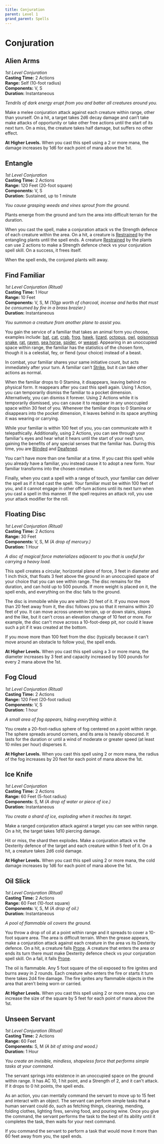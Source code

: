```yaml
---
title: Conjuration
parent: Level 1
grand_parent: Spells
---
```


# Conjuration

## Alien Arms
*1st Level Conjuration*<br>
**Casting Time:** 2 Actions<br>
**Range:** Self (10-foot radius)<br>
**Components:** V, S<br>
**Duration:** Instantaneous

*Tendrils of dark energy erupt from you and batter all creatures around you.*

Make a melee conjuration attack against each creature within range, other than yourself. On a hit, a target takes 2d6 decay damage and can’t take make attacks of opportunity or take other free actions until the start of its next turn. On a miss, the creature takes half damage, but suffers no other effect.

**At Higher Levels.** When you cast this spell using a 2 or more mana, the damage increases by 1d6 for each point of mana above the 1st.

## Entangle
*1st Level Conjuration*<br>
**Casting Time:** 2 Actions<br>
**Range:** 120 Feet (20-foot square)<br>
**Components:** V, S<br>
**Duration:** Sustained, up to 1 minute

*You cause grasping weeds and vines sprout from the ground.*

Plants emerge from the ground and turn the area into difficult terrain for the duration.

When you cast the spell, make a conjuration attack vs the Strength defence of each creature within the area. On a hit, a creature is [Restrained](https://stormchaserroleplaying.com/stormchaserRPG/Conditions/Restrained/) by the entangling plants until the spell ends. A creature [Restrained](https://stormchaserroleplaying.com/stormchaserRPG/Conditions/Restrained/) by the plants can use 2 actions to make a Strength defence check vs your conjuration spell skill. On a success, it frees itself.

When the spell ends, the conjured plants wilt away.

## Find Familiar
*1st Level Conjuration (Ritual)*<br>
**Casting Time:** 1 Hour<br>
**Range:** 10 Feet<br>
**Components:** V, S, M *(10gp worth of charcoal, incense and herbs that must be consumed by fire in a brass brazier.)*<br>
**Duration:** Instantaneous

*You summon a creature from another plane to assist you.*

You gain the service of a familiar that takes an animal form you choose, examples include: [bat](), [cat](), [crab](), [frog](), [hawk](), [lizard](), [octopus](), [owl](), [poisonous snake](), [rat](), [raven](), [sea horse](), [spider](), or [weasel](). Appearing in an unoccupied space within range, the familiar has the statistics of the chosen form, though it is a celestial, fey, or fiend (your choice) instead of a beast.

In combat, your familiar shares your same initiative count, but acts immediately after your turn. A familiar can't [Strike](https://stormchaserroleplaying.com/stormchaserRPG/Combat/Actions/Strike/), but it can take other actions as normal.

When the familiar drops to 0 Stamina, it disappears, leaving behind no physical form. It reappears after you cast this spell again. Using 1 Action, you can temporarily dismiss the familiar to a pocket dimension. Alternatively, you can dismiss it forever. Using 2 Actions while it is temporarily dismissed, you can cause it to reappear in any unoccupied space within 30 feet of you. Whenever the familiar drops to 0 Stamina or disappears into the pocket dimension, it leaves behind in its space anything it was wearing or carrying.

While your familiar is within 100 feet of you, you can communicate with it telepathically. Additionally, using 2 Actions, you can see through your familiar's eyes and hear what it hears until the start of your next turn, gaining the benefits of any special senses that the familiar has. During this time, you are [Blinded](https://stormchaserroleplaying.com/stormchaserRPG/Conditions/Blinded/) and [Deafened](https://stormchaserroleplaying.com/stormchaserRPG/Conditions/Deafened/).

You can't have more than one familiar at a time. If you cast this spell while you already have a familiar, you instead cause it to adopt a new form. Your familiar transforms into the chosen creature.

Finally, when you cast a spell with a range of touch, your familiar can deliver the spell as if it had cast the spell. Your familiar must be within 100 feet of you, and it cannot engage in other off-turn actions until its next turn when you cast a spell in this manner. If the spell requires an attack roll, you use your attack modifier for the roll.

## Floating Disc
*1st Level Conjuration (Ritual)*<br>
**Casting Time:** 2 Actions<br>
**Range:** 30 Feet<br>
**Components:** V, S, M *(A drop of mercury.)*<br>
**Duration:** 1 Hour

*A disc of magical force materializes adjacent to you that is useful for carrying a heavy load.*

This spell creates a circular, horizontal plane of force, 3 feet in diameter and 1 inch thick, that floats 3 feet above the ground in an unoccupied space of your choice that you can see within range. The disc remains for the duration, and can hold up to 500 pounds. If more weight is placed on it, the spell ends, and everything on the disc falls to the ground.

The disc is immobile while you are within 20 feet of it. If you move more than 20 feet away from it, the disc follows you so that it remains within 20 feet of you. It can move across uneven terrain, up or down stairs, slopes and the like, but it can't cross an elevation change of 10 feet or more. For example, the disc can't move across a 10-foot-deep pit, nor could it leave such a pit if it was created at the bottom.

If you move more than 100 feet from the disc (typically because it can't move around an obstacle to follow you), the spell ends.

**At Higher Levels.** When you cast this spell using a 3 or more mana, the diameter increases by 3 feet and capacity increased by 500 pounds for every 2 mana above the 1st.

## Fog Cloud
*1st Level Conjuration (Ritual)*<br>
**Casting Time:** 2 Actions<br>
**Range:** 120 Feet (20-foot radius)<br>
**Components:** V, S<br>
**Duration:** 1 hour

*A small area of fog appears, hiding everything within it.*

You create a 20-foot-radius sphere of fog centered on a point within range. The sphere spreads around corners, and its area is heavily obscured. It lasts for the duration or until a wind of moderate or greater speed (at least 10 miles per hour) disperses it.

**At Higher Levels.** When you cast this spell using 2 or more mana, the radius of the fog increases by 20 feet for each point of mana above the 1st.

## Ice Knife
*1st Level Conjuration*<br>
**Casting Time:** 2 Actions<br>
**Range:** 60 Feet (5-foot radius)<br>
**Components:** S, M *(A drop of water or piece of ice.)*<br>
**Duration:** Instantaneous

*You create a shard of ice, exploding when it reaches its target.*

Make a ranged conjuration attack against a target you can see within range. On a hit, the target takes 1d10 piercing damage.

Hit or miss, the shard then explodes. Make a conjuration attack vs the Dexterity defence of the target and each creature within 5 feet of it. On a hit, a creature takes 2d6 cold damage.

**At Higher Levels.** When you cast this spell using 2 or more mana, the cold damage increases by 1d6 for each point of mana above the 1st.

## Oil Slick
*1st Level Conjuration (Ritual)*<br>
**Casting Time:** 2 Actions<br>
**Range:** 60 Feet (10-foot square)<br>
**Components:** V, S, M *(A drop of oil.)*<br>
**Duration:** Instantaneous

*A pool of flammable oil covers the ground.*

You throw a drop of oil at a point within range and it spreads to cover a 10-foot square area. The area is difficult terrain. When the grease appears, make a conjuration attack against each creature in the area vs its Dexterity defence. On a hit, a creature falls [Prone](https://stormchaserroleplaying.com/stormchaserRPG/Conditions/Prone/). A creature that enters the area or ends its turn there must make Dexterity defence check vs your conjuration spell skill. On a fail, it falls [Prone](https://stormchaserroleplaying.com/stormchaserRPG/Conditions/Prone/).

The oil is flammable. Any 5 foot square of the oil exposed to fire ignites and burns away in 2 rounds. Each creature who enters the fire or starts it turn there takes 2d4 fire damage. The fire ignites any flammable objects in the area that aren’t being worn or carried.

**At Higher Levels.** When you cast this spell using 2 or more mana, you can increase the size of the square by 5 feet for each point of mana above the 1st.

## Unseen Servant
*1st Level Conjuration (Ritual)*<br>
**Casting Time:** 2 Actions<br>
**Range:** 60 Feet<br>
**Components:** S, M *(A bit of string and wood.)*<br>
**Duration:** 1 Hour

*You create an invisible, mindless, shapeless force that performs simple tasks at your command.*

The servant springs into existence in an unoccupied space on the ground within range. It has AC 10, 1 hit point, and a Strength of 2, and it can't attack. If it drops to 0 hit points, the spell ends.

As an action, you can mentally command the servant to move up to 15 feet and interact with an object. The servant can perform simple tasks that a human servant could do, such as fetching things, cleaning, mending, folding clothes, lighting fires, serving food, and pouring wine. Once you give the command, the servant performs the task to the best of its ability until it completes the task, then waits for your next command.

If you command the servant to perform a task that would move it more than 60 feet away from you, the spell ends.
